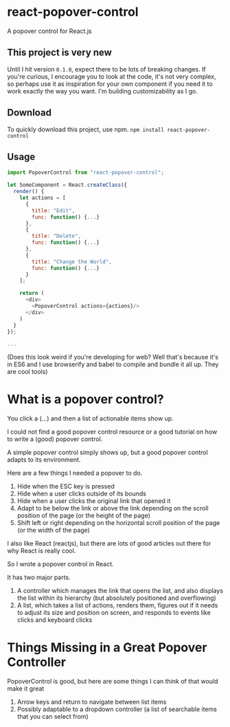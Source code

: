# react-popover-control
A popover control for React.js

## This project is very new

Until I hit version `0.1.0`, expect there to be lots of breaking changes. If you're curious, I encourage you to look at the code, it's not very complex, so perhaps use it as inspiration for your own component if you need it to work exactly the way you want. I'm building customizability as I go.

## Download

To quickly download this project, use npm. `npm install react-popover-control`

## Usage

```javascript
import PopoverControl from "react-popover-control";

let SomeComponent = React.createClass({
  render() {
    let actions = [
      {
        title: "Edit",
        func: function() {...}
      },
      {
        title: "Delete",
        func: function() {...}
      },
      {
        title: "Change the World",
        func: function() {...}
      }
    ];

    return (
      <div>
        <PopoverControl actions={actions}/>
      </div>
    )
  }
});

...

```

(Does this look weird if you're developing for web? Well that's because it's in ES6 and I use browserify and babel to compile and bundle it all up. They are cool tools)

# What is a popover control?

You click a (...) and then a list of actionable items show up.

I could not find a good popover control resource or a good tutorial on how to write a (good) popover control.

A simple popover control simply shows up, but a good popover control adapts to its environment.

Here are a few things I needed a popover to do.

1. Hide when the ESC key is pressed
2. Hide when a user clicks outside of its bounds
3. Hide when a user clicks the original link that opened it
4. Adapt to be below the link or above the link depending on the scroll position of the page (or the height of the page)
5. Shift left or right depending on the horizontal scroll position of the page (or the width of the page)

I also like React (reactjs), but there are lots of good articles out there for why React is really cool.

So I wrote a popover control in React.

It has two major parts.

1. A controller which manages the link that opens the list, and also displays the list within its hierarchy (but absolutely positioned and overflowing)
2. A list, which takes a list of actions, renders them, figures out if it needs to adjust its size and position on screen, and responds to events like clicks and keyboard clicks

# Things Missing in a Great Popover Controller

PopoverControl is good, but here are some things I can think of that would make it great

1. Arrow keys and return to navigate between list items
2. Possibly adaptable to a dropdown controller (a list of searchable items that you can select from)